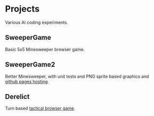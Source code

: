 # Projects 
Various AI coding experiments.

## SweeperGame
Basic 5x5 Minesweeper browser game.

## SweeperGame2
Better Minesweeper, with unit tests and PNG sprite based graphics and [github pages hosting](https://johntwenty.github.io/Projects/SweeperGame2/index.html).

## Derelict
Turn based [tactical browser game](https://github.com/JohnTwenty/Projects/tree/main/Derelict).

